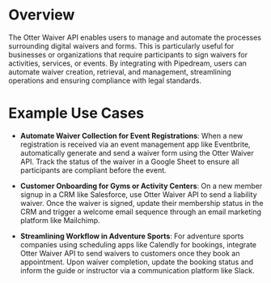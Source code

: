 # Overview

The Otter Waiver API enables users to manage and automate the processes surrounding digital waivers and forms. This is particularly useful for businesses or organizations that require participants to sign waivers for activities, services, or events. By integrating with Pipedream, users can automate waiver creation, retrieval, and management, streamlining operations and ensuring compliance with legal standards.

# Example Use Cases

- **Automate Waiver Collection for Event Registrations**: When a new registration is received via an event management app like Eventbrite, automatically generate and send a waiver form using the Otter Waiver API. Track the status of the waiver in a Google Sheet to ensure all participants are compliant before the event.

- **Customer Onboarding for Gyms or Activity Centers**: On a new member signup in a CRM like Salesforce, use Otter Waiver API to send a liability waiver. Once the waiver is signed, update their membership status in the CRM and trigger a welcome email sequence through an email marketing platform like Mailchimp.

- **Streamlining Workflow in Adventure Sports**: For adventure sports companies using scheduling apps like Calendly for bookings, integrate Otter Waiver API to send waivers to customers once they book an appointment. Upon waiver completion, update the booking status and inform the guide or instructor via a communication platform like Slack.
